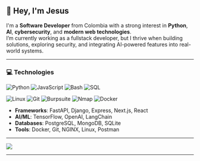 ## 👋 Hey, I'm Jesus

I'm a **Software Developer** from Colombia with a strong interest in **Python**, **AI**, **cybersecurity**, and **modern web technologies**.  
I’m currently working as a fullstack developer, but I thrive when building solutions, exploring security, and integrating AI-powered features into real-world systems.

---
### 💻 Technologies

<p align="left">
  <img src="https://img.shields.io/badge/Python-39719c?style=for-the-badge&logo=python&logoColor=white" alt="Python"/>
  <img src="https://img.shields.io/badge/JavaScript-F7DF1E?style=for-the-badge&logo=javascript&logoColor=black" alt="JavaScript"/>
  <img src="https://img.shields.io/badge/Bash-4EAA25?style=for-the-badge&logo=gnu-bash&logoColor=white" alt="Bash"/>
   <img src="https://img.shields.io/badge/SQL-336791?style=for-the-badge&logo=postgresql&logoColor=white" alt="SQL"/>
</p>

<p align="left">
  
  <img src="https://img.shields.io/badge/Linux-FCC624?style=for-the-badge&logo=linux&logoColor=black" alt="Linux"/>
  <img src="https://img.shields.io/badge/Git-F05032?style=for-the-badge&logo=git&logoColor=white" alt="Git"/>
  <img src="https://img.shields.io/badge/Burpsuite-ff6633?style=for-the-badge&logo=burpsuite&logoColor=white" alt="Burpsuite"/>
  <img src="https://img.shields.io/badge/Nmap-4D4D4D?style=for-the-badge&logo=gnometerminal&logoColor=white" alt="Nmap"/>
  <img src="https://img.shields.io/badge/Docker-2496ED?style=for-the-badge&logo=docker&logoColor=white" alt="Docker"/>
</p>

- **Frameworks**: FastAPI, Django, Express, Next.js, React
- **AI/ML**: TensorFlow, OpenAI, LangChain
- **Databases**: PostgreSQL, MongoDB, SQLite
- **Tools**: Docker, Git, NGINX, Linux, Postman
---
<p align="left">
  <img src="https://github-readme-stats.vercel.app/api?username=kur0bai&show_icons=true&theme=radical&rank_icon=github" />
  <!--<img src="https://github-readme-stats.vercel.app/api/top-langs/?username=kur0bai&layout=compact&theme=radical" />-->
</p>

---
